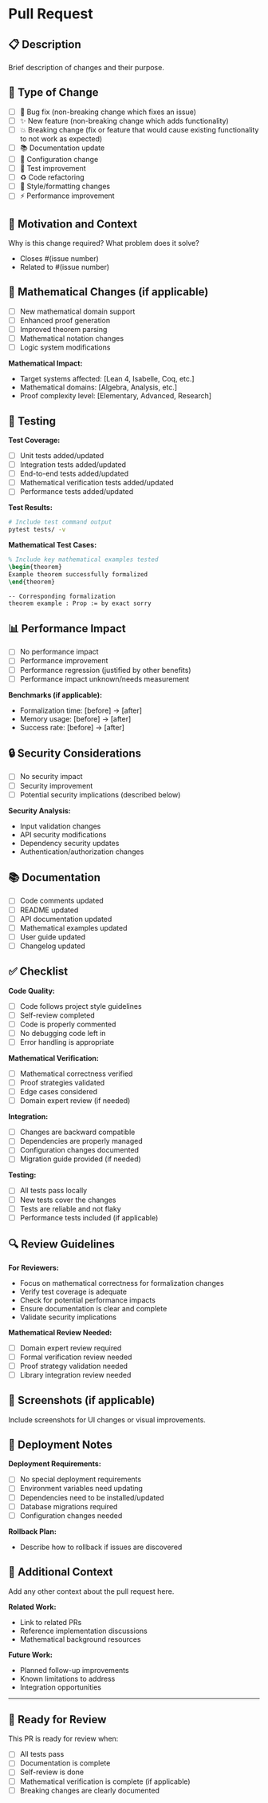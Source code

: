 # Pull Request

## 📋 Description

Brief description of changes and their purpose.

## 🔄 Type of Change

- [ ] 🐛 Bug fix (non-breaking change which fixes an issue)
- [ ] ✨ New feature (non-breaking change which adds functionality)
- [ ] 💥 Breaking change (fix or feature that would cause existing functionality to not work as expected)
- [ ] 📚 Documentation update
- [ ] 🔧 Configuration change
- [ ] 🧪 Test improvement
- [ ] ♻️ Code refactoring
- [ ] 🎨 Style/formatting changes
- [ ] ⚡ Performance improvement

## 🎯 Motivation and Context

Why is this change required? What problem does it solve?

- Closes #(issue number)
- Related to #(issue number)

## 📐 Mathematical Changes (if applicable)

- [ ] New mathematical domain support
- [ ] Enhanced proof generation
- [ ] Improved theorem parsing
- [ ] Mathematical notation changes
- [ ] Logic system modifications

**Mathematical Impact:**
- Target systems affected: [Lean 4, Isabelle, Coq, etc.]
- Mathematical domains: [Algebra, Analysis, etc.]
- Proof complexity level: [Elementary, Advanced, Research]

## 🧪 Testing

**Test Coverage:**
- [ ] Unit tests added/updated
- [ ] Integration tests added/updated
- [ ] End-to-end tests added/updated
- [ ] Mathematical verification tests added/updated
- [ ] Performance tests added/updated

**Test Results:**
```bash
# Include test command output
pytest tests/ -v
```

**Mathematical Test Cases:**
```latex
% Include key mathematical examples tested
\begin{theorem}
Example theorem successfully formalized
\end{theorem}
```

```lean
-- Corresponding formalization
theorem example : Prop := by exact sorry
```

## 📊 Performance Impact

- [ ] No performance impact
- [ ] Performance improvement
- [ ] Performance regression (justified by other benefits)
- [ ] Performance impact unknown/needs measurement

**Benchmarks (if applicable):**
- Formalization time: [before] → [after]
- Memory usage: [before] → [after]
- Success rate: [before] → [after]

## 🔒 Security Considerations

- [ ] No security impact
- [ ] Security improvement
- [ ] Potential security implications (described below)

**Security Analysis:**
- Input validation changes
- API security modifications
- Dependency security updates
- Authentication/authorization changes

## 📚 Documentation

- [ ] Code comments updated
- [ ] README updated
- [ ] API documentation updated
- [ ] Mathematical examples updated
- [ ] User guide updated
- [ ] Changelog updated

## ✅ Checklist

**Code Quality:**
- [ ] Code follows project style guidelines
- [ ] Self-review completed
- [ ] Code is properly commented
- [ ] No debugging code left in
- [ ] Error handling is appropriate

**Mathematical Verification:**
- [ ] Mathematical correctness verified
- [ ] Proof strategies validated
- [ ] Edge cases considered
- [ ] Domain expert review (if needed)

**Integration:**
- [ ] Changes are backward compatible
- [ ] Dependencies are properly managed
- [ ] Configuration changes documented
- [ ] Migration guide provided (if needed)

**Testing:**
- [ ] All tests pass locally
- [ ] New tests cover the changes
- [ ] Tests are reliable and not flaky
- [ ] Performance tests included (if applicable)

## 🔍 Review Guidelines

**For Reviewers:**
- Focus on mathematical correctness for formalization changes
- Verify test coverage is adequate
- Check for potential performance impacts
- Ensure documentation is clear and complete
- Validate security implications

**Mathematical Review Needed:**
- [ ] Domain expert review required
- [ ] Formal verification review needed
- [ ] Proof strategy validation needed
- [ ] Library integration review needed

## 📸 Screenshots (if applicable)

Include screenshots for UI changes or visual improvements.

## 🚀 Deployment Notes

**Deployment Requirements:**
- [ ] No special deployment requirements
- [ ] Environment variables need updating
- [ ] Dependencies need to be installed/updated
- [ ] Database migrations required
- [ ] Configuration changes needed

**Rollback Plan:**
- Describe how to rollback if issues are discovered

## 📎 Additional Context

Add any other context about the pull request here.

**Related Work:**
- Link to related PRs
- Reference implementation discussions
- Mathematical background resources

**Future Work:**
- Planned follow-up improvements
- Known limitations to address
- Integration opportunities

---

## 🎉 Ready for Review

This PR is ready for review when:
- [ ] All tests pass
- [ ] Documentation is complete
- [ ] Self-review is done
- [ ] Mathematical verification is complete (if applicable)
- [ ] Breaking changes are clearly documented